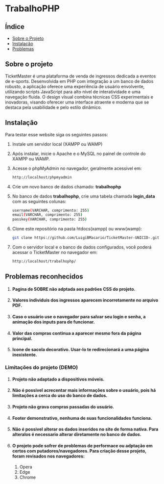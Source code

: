 # TrabalhoPHP

## Índice
- [Sobre o Projeto](#sobre-o-projeto)
- [Instalação](#instalação)
- [Problemas](#problemas-reconhecidos)

## Sobre o projeto

TicketMaster é uma plataforma de venda de ingressos dedicada a eventos de e-sports. Desenvolvida em PHP com integração a um banco de dados robusto, a aplicação oferece uma experiência de usuário envolvente, utilizando scripts JavaScript para alto nível de interatividade e uma navegação fluida. O design visual combina técnicas CSS experimentais e inovadoras, visando oferecer uma interface atraente e moderna que se destaca pela usabilidade e pelo estilo dinâmico.

## Instalação
Para testar esse website siga os seguintes passos:

1. Instale um servidor local (XAMPP ou WAMP)

2. Após instalar, inicie o Apache e o MySQL no painel de controle do XAMPP ou WAMP.

3. Acesse o phpMyAdmin no navegador, geralmente acessível em:
    ```bash
   http://localhost/phpmyadmin

4. Crie um novo banco de dados chamado: **trabalhophp**

5. No banco de dados **trabalhophp**, crie uma tabela chamada **login_data** com as seguintes colunas:
    ```bash
    username(VARCHAR, comprimento: 255)
    email(VARCHAR, comprimento: 255)
    passkey(VARCHAR, comprimento: 255)

6. Clone este repositório na pasta htdocs(xampp) ou www(wamp):
   ```bash
   git clone https://github.com/LuigiBMacario/TicketMaster-UNICID-.git

7. Com o servidor local e o banco de dados configurados, você poderá acessar o TicketMaster no navegador em:
    ```bash
   http://localhost/trabalhophp/

## Problemas reconhecidos

1. #### Pagina de SOBRE não adptada aos padrões CSS do projeto.

2. #### Valores individuis dos ingressos aparecem incorretamente no arquivo PDF.

3. #### Caso o usuário use o navegador para salvar seu login e senha, a animação dos inputs para de funcionar.

4. #### Valor das compras continua a aparecer mesmo fora da página principal.

5. #### Icone de sacola decorativo. Usar-lo te redirecionará a uma página inexistente.

### Limitações do projeto (DEMO)

1. #### Projeto não adaptado a dispositivos móveis.

2. #### Não é possivel acrecentar mais informações sobre o usuário, pois há limitações a cerca do uso do banco de dados.

3. #### Projeto não grava compras passadas do usuário.

4. #### Footer demonstrativo, nenhuma de suas funcionalidades funciona.

5. #### Não é possivel alterar os dados inseridos no site de forma nativa. Para alteralos é necessario alterar diretamente no banco de dados.

6. #### O projeto pode sofrer de problemas de performace ou adptação em certos com putadores/navegadores. Para criação desse projeto, foram revisados nos navegadores:
    1. Opera
    2. Edge
    3. Chrome


